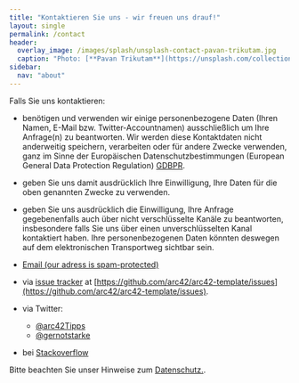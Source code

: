 ```yaml
---
title: "Kontaktieren Sie uns - wir freuen uns drauf!"
layout: single
permalink: /contact
header:
  overlay_image: /images/splash/unsplash-contact-pavan-trikutam.jpg
  caption: "Photo: [**Pavan Trikutam**](https://unsplash.com/collections/389099/contact?photo=71CjSSB83Wo)"
sidebar:
  nav: "about"
---
```



Falls Sie uns kontaktieren:

* benötigen und verwenden wir einige personenbezogene Daten (Ihren Namen, E-Mail bzw. Twitter-Accountnamen)
ausschließlich um Ihre Anfrage(n) zu beantworten. Wir werden diese Kontaktdaten nicht anderweitig speichern, verarbeiten
oder für andere Zwecke verwenden, ganz im Sinne der Europäischen Datenschutzbestimmungen
(European General Data Protection Regulation) [GDBPR](https://en.wikipedia.org/wiki/General_Data_Protection_Regulation).
* geben Sie uns damit ausdrücklich Ihre Einwilligung, Ihre Daten für die oben genannten Zwecke zu verwenden.
* geben Sie uns ausdrücklich die Einwilligung, Ihre Anfrage gegebenenfalls auch über nicht verschlüsselte Kanäle zu beantworten,
insbesondere falls Sie uns über einen unverschlüsselten Kanal kontaktiert haben. 
  Ihre personenbezogenen Daten könnten deswegen auf dem elektronischen Transportweg sichtbar sein.



* <a href="xmxaxixlxtxo:ixnxfxox@xaxrxcx4x2x.xdxe" onmouseover="this.href=this.href.replace(/x/g,'');"><i class="fa fa-fw fa-envelope"></i>Email (our adress is spam-protected)</a>

* via [<i class="fab fa-fw fa-github"></i>issue tracker](https://github.com/arc42/arc42-template/issues) at [https://github.com/arc42/arc42-template/issues](https://github.com/arc42/arc42-template/issues).
* via Twitter:
  * [<i class="fab fa-fw fa-twitter"></i>@arc42Tipps](https://twitter.com/arc42Tipps)
  * [<i class="fab fa-fw fa-twitter"></i>@gernotstarke](https://twitter.com/gernotstarke)

* bei [<i class="fab fa-fw fa-stack-overflow"></i>Stackoverflow](http://stackoverflow.com/questions/tagged/arc42)


Bitte beachten Sie unser Hinweise zum <a href="{{ site.baseurl }}/imprint">Datenschutz.</a>.

